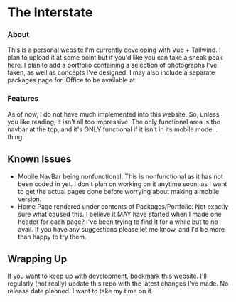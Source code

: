 # The Interstate

### About
This is a personal website I'm currently developing with Vue + Tailwind. I plan to upload it at some point but if you'd like you can take a sneak peak here. I plan to add a portfolio containing a selection of photographs I've taken, as well as concepts I've designed. I may also include a separate packages page for iOffice to be available at.

### Features
As of now, I do not have much implemented into this website. So, unless you like reading, it isn't all too impressive. The only functional area is the navbar at the top, and it's ONLY functional if it isn't in its mobile mode... thing.

## Known Issues
- Mobile NavBar being nonfunctional: This is nonfunctional as it has not been coded in yet. I don't plan on working on it anytime soon, as I want to get the actual pages done before worrying about making a mobile version. 
- Home Page rendered under contents of Packages/Portfolio: Not exactly sure what caused this. I believe it MAY have started when I made one header for each page? I've been trying to find it for a while but to no avail. If you have any suggestions please let me know, and I'd be more than happy to try them.

## Wrapping Up
If you want to keep up with development, bookmark this website. I'll regularly (not really) update this repo with the latest changes I've made. No release date planned. I want to take my time on it.